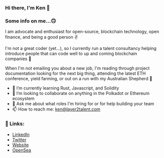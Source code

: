 ### Hi there, I'm Ken 👋

<!--
**kencadima/klcadima** is a ✨ _special_ ✨ repository because its `README.md` (this file) appears on your GitHub profile.
-->
### Some info on me...🙃 

I am advocate and enthusiast for open-source, blockchain technology, open finance, and being a good person ✌️

I'm not a great coder (yet...), so I currently run a talent consultancy helping introduce people that can code well to up and coming blockchain companies 🤝  

When I'm not emailing you about a new job, I'm reading through project documentation looking for the next big thing, attending the latest ETH conference, yield farming, or out on a run with my Australian Shepherd 🐶

- 🌱 I’m currently learning Rust, Javascript, and Solidity
- 👯 I’m looking to collaborate on anything in the Polkadot or Ethereum ecosystem 
- 💬 Ask me about what roles I'm hiring for or for help building your team
- 📫 How to reach me: ken@layer2talent.com

### 🔗 Links:
- [LinkedIn](https://www.linkedin.com/in/kcadima/)
- [Twitter](https://twitter.com/ken_cadima)
- [Website](https://www.layer2talent.com/)
- [OpenSea](https://opensea.io/sourcerer)
